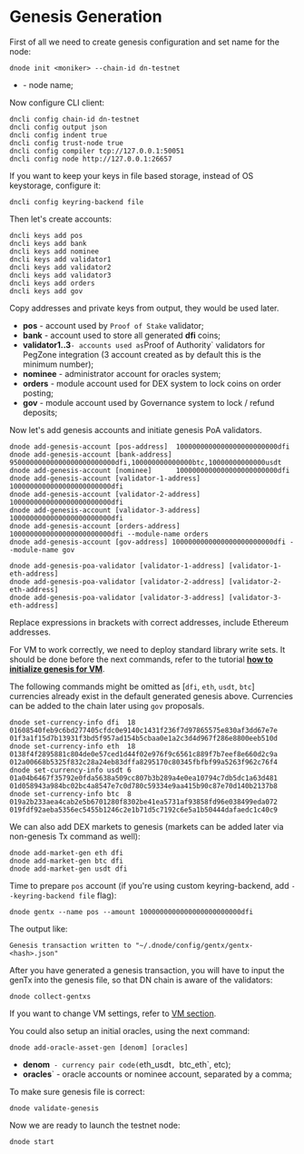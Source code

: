 # Genesis Generation

First of all we need to create genesis configuration and set name for the node:

    dnode init <moniker> --chain-id dn-testnet

* **<moniker>** - node name;

Now configure CLI client:

    dncli config chain-id dn-testnet
    dncli config output json
    dncli config indent true
    dncli config trust-node true
    dncli config compiler tcp://127.0.0.1:50051
    dncli config node http://127.0.0.1:26657

If you want to keep your keys in file based storage, instead of OS keystorage, configure it:

    dncli config keyring-backend file

Then let's create accounts:

    dncli keys add pos
    dncli keys add bank
    dncli keys add nominee
    dncli keys add validator1
    dncli keys add validator2
    dncli keys add validator3
    dncli keys add orders
    dncli keys add gov

Copy addresses and private keys from output, they would be used later.

* **pos** - account used by `Proof of Stake` validator;
* **bank** - account used to store all generated **dfi** coins;
* **validator1..3**` - accounts used as `Proof of Authority` validators for PegZone integration (3 account created as by default this is the minimum number);
* **nominee** - administrator account for oracles system;
* **orders** - module account used for DEX system to lock coins on order posting;
* **gov** - module account used by Governance system to lock / refund deposits;

Now let's add genesis accounts and initiate genesis PoA validators.

    dnode add-genesis-account [pos-address]  1000000000000000000000000dfi
    dnode add-genesis-account [bank-address] 95000000000000000000000000dfi,100000000000000btc,10000000000000usdt
    dnode add-genesis-account [nominee]      1000000000000000000000000dfi
    dnode add-genesis-account [validator-1-address] 1000000000000000000000000dfi
    dnode add-genesis-account [validator-2-address] 1000000000000000000000000dfi
    dnode add-genesis-account [validator-3-address] 1000000000000000000000000dfi
    dnode add-genesis-account [orders-address] 1000000000000000000000000dfi --module-name orders
    dnode add-genesis-account [gov-address] 1000000000000000000000000dfi --module-name gov

    dnode add-genesis-poa-validator [validator-1-address] [validator-1-eth-address]
    dnode add-genesis-poa-validator [validator-2-address] [validator-2-eth-address]
    dnode add-genesis-poa-validator [validator-3-address] [validator-3-eth-address]

Replace expressions in brackets with correct addresses, include Ethereum addresses.

For VM to work correctly, we need to deploy standard library write sets.
It should be done before the next commands, refer to the tutorial **[how to initialize genesis for VM](/docs/vm.md#genesis-compilation)**.

The following commands might be omitted as [`dfi`, `eth`, `usdt`, `btc`] currencies already exist in the default generated genesis above.
Currencies can be added to the chain later using `gov` proposals.

    dnode set-currency-info dfi  18 01608540feb9c6bd277405cfdc0e9140c1431f236f7d97865575e830af3dd67e7e 01f3a1f15d7b13931f3bd5f957ad154b5cbaa0e1a2c3d4d967f286e8800eeb510d
    dnode set-currency-info eth  18 0138f4f2895881c804de0e57ced1d44f02e976f9c6561c889f7b7eef8e660d2c9a 012a00668b5325f832c28a24eb83dffa8295170c80345fbfbf99a5263f962c76f4
    dnode set-currency-info usdt 6  01a04b6467f35792e0fda5638a509cc807b3b289a4e0ea10794c7db5dc1a63d481 01d058943a984bc02bc4a8547e7c0d780c59334e9aa415b90c87e70d140b2137b8
    dnode set-currency-info btc  8  019a2b233aea4cab2e5b6701280f8302be41ea5731af93858fd96e038499eda072 019fdf92aeba5356ec5455b1246c2e1b71d5c7192c6e5a1b50444dafaedc1c40c9

We can also add DEX markets to genesis (markets can be added later via non-genesis Tx command as well):

    dnode add-market-gen eth dfi
    dnode add-market-gen btc dfi
    dnode add-market-gen usdt dfi

Time to prepare `pos` account (if you're using custom keyring-backend, add `--keyring-backend file` flag):

    dnode gentx --name pos --amount 1000000000000000000000000dfi

The output like:

    Genesis transaction written to "~/.dnode/config/gentx/gentx-<hash>.json"

After you have generated a genesis transaction, you will have to input the genTx into the genesis file, so that DN chain is aware of the validators:

    dnode collect-gentxs

If you want to change VM settings, refer to [VM section](#configuration).

You could also setup an initial oracles, using the next command:

    dnode add-oracle-asset-gen [denom] [oracles]

* **denom**` - currency pair code(`eth_usdt`, `btc_eth`, etc);
* **oracles**` - oracle accounts or nominee account, separated by a comma;

To make sure genesis file is correct:

    dnode validate-genesis

Now we are ready to launch the testnet node:

    dnode start
